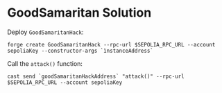 # GoodSamaritan Solution

Deploy `GoodSamaritanHack`:

```
forge create GoodSamaritanHack --rpc-url $SEPOLIA_RPC_URL --account sepoliaKey --constructor-args `ìnstanceAddress`
```

Call the `attack()` function:

```
cast send `goodSamaritanHackAddress` "attack()" --rpc-url $SEPOLIA_RPC_URL --account sepoliaKey
```
